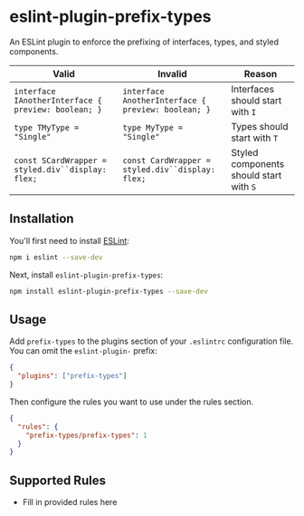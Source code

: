 # eslint-plugin-prefix-types

An ESLint plugin to enforce the prefixing of interfaces, types, and styled components.

| Valid                                               | Invalid                                            | Reason                                  |
| --------------------------------------------------- | -------------------------------------------------- | --------------------------------------- |
| `interface IAnotherInterface { preview: boolean; }` | `interface AnotherInterface { preview: boolean; }` | Interfaces should start with `I`        |
| `type TMyType = "Single"`                           | `type MyType = "Single"`                           | Types should start with `T`             |
| ` const SCardWrapper = styled.div``display: flex; ` | ` const CardWrapper = styled.div``display: flex; ` | Styled components should start with `S` |

## Installation

You'll first need to install [ESLint](https://eslint.org/):

```sh
npm i eslint --save-dev
```

Next, install `eslint-plugin-prefix-types`:

```sh
npm install eslint-plugin-prefix-types --save-dev
```

## Usage

Add `prefix-types` to the plugins section of your `.eslintrc` configuration file. You can omit the `eslint-plugin-` prefix:

```json
{
  "plugins": ["prefix-types"]
}
```

Then configure the rules you want to use under the rules section.

```json
{
  "rules": {
    "prefix-types/prefix-types": 1
  }
}
```

## Supported Rules

- Fill in provided rules here

